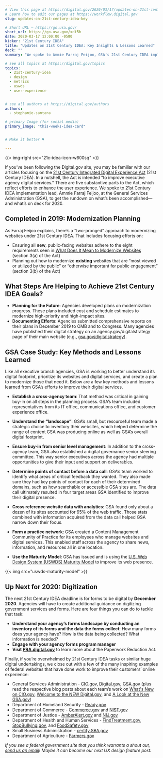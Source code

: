 ```yaml
---
# View this page at https://digital.gov/2020/03/17/updates-on-21st-century-idea-key
# Learn how to edit our pages at https://workflow.digital.gov
slug: updates-on-21st-century-idea-key

# Short URL — https://go.usa.gov/
short_url: https://go.usa.gov/xdt5h
date: 2020-03-17 12:00:00 -0500
kicker: "21st Century IDEA"
title: "Updates on 21st Century IDEA: Key Insights & Lessons Learned"
deck: ""
summary: "We spoke to Ammie Farraj Feijoo, GSA’s 21st Century IDEA implementation lead, to get the rundown on what’s been accomplished and what’s on deck for 2020."

# see all topics at https://digital.gov/topics
topics:
  - 21st-century-idea
  - design
  - metrics
  - uswds
  - user-experience
  

# see all authors at https://digital.gov/authors
authors:
  - stephanie-santana

# primary Image (for social media)
primary_image: "this-weeks-idea-card"


# Make it better ♥

---
```


{{< img-right src="21c-idea-icon-w600sq" >}}

If you’ve been following the Digital.gov site, you may be familiar with our articles focusing on the [21st Century Integrated Digital Experience Act](https://digital.gov/resources/21st-century-integrated-digital-experience-act/) (21st Century IDEA). In a nutshell, the Act is intended “to improve executive agency digital services." There are five substantive parts to the Act, which reflect efforts to enhance the user experience. We spoke to 21st Century IDEA implementation lead, Ammie Farraj Feijoo, at the General Services Administration (GSA), to get the rundown on what’s been accomplished&mdash;and what’s on deck for 2020.

## Completed in 2019: Modernization Planning

As Farraj Feijoo explains, there’s a “two-pronged” approach to modernizing websites under 21st Century IDEA. That includes focusing efforts on:

- Ensuring all **new**, public-facing websites adhere to the eight requirements seen in [What Does It Mean to Modernize Websites](https://digital.gov/resources/21st-century-integrated-digital-experience-act/#what-does-it-mean-to-modernize-websites) (section 3(a) of the Act)
- Planning out how to modernize **existing** websites that are “most viewed or utilized by the public” or “otherwise important for public engagement” (section 3(b) of the Act)

## What Steps Are Helping to Achieve 21st Century IDEA Goals?

- **Planning for the Future**: Agencies developed plans on modernization progress. These plans included cost and schedule estimates to modernize high-priority and high-impact sites.
- **Documenting Efforts**: Agencies submitted comprehensive reports on their plans in December 2019 to OMB and to Congress. Many agencies have published their digital strategy on an agency.gov/digitalstrategy page of their main website (e.g., [gsa.gov/digitalstrategy](https://www.gsa.gov/technology/government-it-initiatives/digital-strategy)).

## GSA Case Study: Key Methods and Lessons Learned

Like all executive branch agencies, GSA is working to better understand its digital footprint, prioritize its websites and digital services, and create a plan to modernize those that need it. Below are a few key methods and lessons learned from GSA’s efforts to improve their digital services.

- **Establish a cross-agency team**: That method was critical in gaining buy-in on all steps in the planning process. GSA’s team included representatives from its IT office, communications office, and customer experience office.
- **Understand the “landscape”**: GSA’s small, but resourceful team made a strategic choice to inventory their websites, which helped determine the range of content GSA was producing online as well as GSA’s overall digital footprint.
- **Ensure buy-in from senior level management**: In addition to the cross-agency team, GSA also established a digital governance senior steering committee. This way senior executives across the agency had multiple opportunities to give their input and support on deliverables.
- **Determine points of contact before a data call**: GSA’s team worked to identify what areas of critical feedback they wanted. They also made sure they had key points of contact for each of their determined domains, such as how searchable or accessible GSA sites are. The data call ultimately resulted in four target areas GSA identified to improve their digital presence.

- **Cross reference website data with analytics**: GSA found only about a dozen of its sites accounted for 95% of the web traffic. Those stats combined with information acquired from the data call helped GSA narrow down their focus.
- **Form a practice network**: GSA created a Content Management Community of Practice for its employees who manage websites and digital services. This enabled staff across the agency to share news, information, and resources all in one location.

- **Use the Maturity Model**: GSA has issued and is using the [U.S. Web Design System (USWDS) Maturity Model](https://designsystem.digital.gov/maturity-model/) to improve its web presence.

{{< img src="uswds-maturity-model" >}}


## Up Next for 2020: Digitization

The next 21st Century IDEA deadline is for forms to be digital by **December 2020**. Agencies will have to create additional guidance on digitizing government services and forms. Here are four things you can do to tackle that task:

- **Understand your agency’s forms landscape by conducting an inventory of its forms and the data the forms collect**: How many forms does your agency have? How is the data being collected? What information is needed?
- **Engage with your agency forms program manager**
- **Visit [PRA.digital.gov](http://pra.digital.gov)** to learn more about the Paperwork Reduction Act.

Finally, if you’re overwhelmed by 21st Century IDEA tasks or similar huge digital undertakings, we close out with a few of the many inspiring examples of federal websites that have done work to improve their customers’ online experience:

- General Services Administration - [CIO.gov](http://www.cio.gov), [Digital.gov](http://www.digital.gov), [GSA.gov](https://www.gsa.gov) (plus read the respective blog posts about each team’s work on [What's New on CIO.gov](https://www.cio.gov/highlights-of-the-updated-cio/), [Welcome to the NEW Digital.gov](https://digital.gov/2019/12/19/a-new-digitalgov/), and [A Look at the New GSA.gov](https://digital.gov/2020/01/08/a-look-at-new-gsagov/))
- Department of Homeland Security - [Ready.gov](http://www.ready.gov)
- Department of Commerce - [Commerce.gov](https://www.commerce.gov/) and [NIST.gov](http://www.NIST.gov)
- Department of Justice - [AmberAlert.gov](http://www.amberalert.gov) and [NIJ.gov ](https://nij.ojp.gov/)
- Department of Health and Human Services - [FindTreatment.gov](https://findtreatment.gov/), [StopBullying.gov](http://www.stopbullying.gov), and [FoodSafety.gov](http://www.foodsafety.gov)
- Small Business Administration - [certify.SBA.gov](http://certify.SBA.gov)
- Department of Agriculture - [Farmers.gov](http://www.farmers.gov)

_If you see a federal government site that you think warrants a shout out, [send us an email](mailto:digitalgov@gsa.gov)! Maybe it can become our next UX design feature post._
